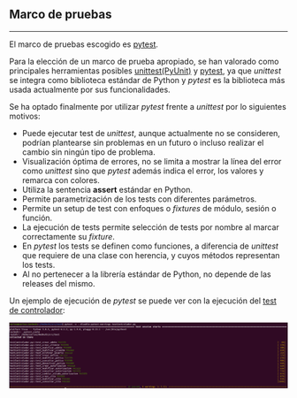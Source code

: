 ## Marco de pruebas

---

El marco de pruebas escogido es [pytest](https://docs.pytest.org/en/stable/).

Para la elección de un marco de prueba apropiado, se han valorado como principales herramientas posibles [unittest(PyUnit)](https://docs.python.org/3/library/unittest.html) y [pytest](https://docs.pytest.org/en/stable/), ya que *unittest* se integra como biblioteca estándar de Python y *pytest* es la biblioteca más usada actualmente por sus funcionalidades.

Se ha optado finalmente por utilizar *pytest* frente a *unittest* por lo siguientes motivos:

* Puede ejecutar test de *unittest*, aunque actualmente no se consideren, podrían plantearse sin problemas en un futuro o incluso realizar el cambio sin ningún tipo de problema.
* Visualización óptima de errores, no se limita a mostrar la línea del error como *unittest* sino que *pytest* además indica el error, los valores y remarca con colores.
* Utiliza la sentencia **assert** estándar en Python.
* Permite parametrización de los tests con diferentes parámetros.
* Permite un setup de test con enfoques o *fixtures* de módulo, sesión o función.
* La ejecución de tests permite selección de tests por nombre al marcar correctamente su *fixture*.
* En *pytest* los tests se definen como funciones, a diferencia de *unittest* que requiere de una clase con herencia, y cuyos métodos representan los tests.
* Al no pertenecer a la librería estándar de Python, no depende de las releases del mismo.

Un ejemplo de ejecución de *pytest* se puede ver con la ejecución del [test de controlador](https://github.com/Carlosma7/MedAuth/blob/main/src/test/testControlador.py):

![Pytest](./img/pytest.png "Pytest")
